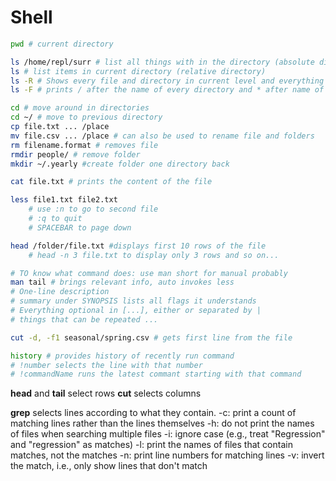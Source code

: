 # Shell

```bash
pwd # current directory

ls /home/repl/surr # list all things with in the directory (absolute directory: starts with /)
ls # list items in current directory (relative directory)
ls -R # Shows every file and directory in current level and everything in sub directories
ls -F # prints / after the name of every directory and * after name of every runnable program

cd # move around in directories
cd ~/ # move to previous directory
cp file.txt ... /place
mv file.csv ... /place # can also be used to rename file and folders
rm filename.format # removes file
rmdir people/ # remove folder
mkdir ~/.yearly #create folder one directory back

cat file.txt # prints the content of the file

less file1.txt file2.txt
    # use :n to go to second file
    # :q to quit
    # SPACEBAR to page down

head /folder/file.txt #displays first 10 rows of the file
    # head -n 3 file.txt to display only 3 rows and so on...

# TO know what command does: use man short for manual probably
man tail # brings relevant info, auto invokes less
# One-line description
# summary under SYNOPSIS lists all flags it understands
# Everything optional in [...], either or separated by |
# things that can be repeated ...

cut -d, -f1 seasonal/spring.csv # gets first line from the file

history # provides history of recently run command
# !number selects the line with that number
# !commandName runs the latest commant starting with that command
```

**head** and **tail** select rows
**cut** selects columns

**grep** selects lines according to what they contain.
  -c: print a count of matching lines rather than the lines themselves
  -h: do not print the names of files when searching multiple files
  -i: ignore case (e.g., treat "Regression" and "regression" as matches)
  -l: print the names of files that contain matches, not the matches
  -n: print line numbers for matching lines
  -v: invert the match, i.e., only show lines that don't match
